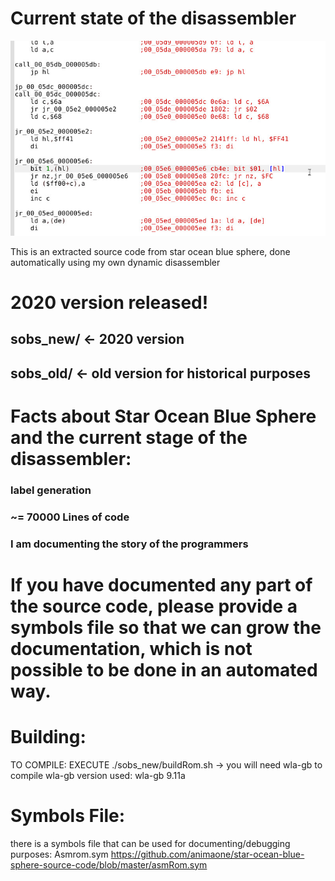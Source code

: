 # Current state of the disassembler
![](asm.jpg)

This is an extracted source code from star ocean blue sphere, done automatically using my own dynamic disassembler

# 2020 version released!

## sobs_new/ <- 2020 version
## sobs_old/ <- old version for historical purposes


# Facts about Star Ocean Blue Sphere and the current stage of the disassembler:
### label generation
### ~= 70000 Lines of code
### I am documenting the story of the programmers

# If you have documented any part of the source code, please provide a symbols file so that we can grow the documentation, which is not possible to be done in an automated way.

# Building:
TO COMPILE: EXECUTE ./sobs_new/buildRom.sh -> you will need wla-gb to compile
wla-gb version used: wla-gb 9.11a

# Symbols File:
there is a symbols file that can be used for documenting/debugging purposes: Asmrom.sym https://github.com/animaone/star-ocean-blue-sphere-source-code/blob/master/asmRom.sym




